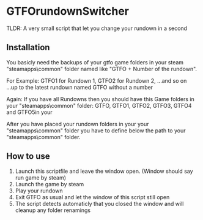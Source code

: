 # GTFOrundownSwitcher
TLDR: A very small script that let you change your rundown in a second

## Installation
You basicly need the backups of your gtfo game folders in your steam
"steamapps\common" folder named like "GTFO + Number of the rundown". 

For Example: GTFO1 for Rundown 1, GTFO2 for Rundown 2, ...and so on
             ...up to the latest rundown named GTFO without a number

Again: If you have all Rundowns then you should have this Game folders
in your "steamapps\common" folder: GTFO, GTFO1, GTFO2, GTFO3, GTFO4 and GTFO5in your

After you have placed your rundown folders in your your "steamapps\common" folder
you have to define below the path to your "steamapps\common" folder.

## How to use  
1. Launch this scriptfile and leave the window open. 
   (Window should say run game by steam)
2. Launch the game by steam
3. Play your rundown
4. Exit GTFO as usual and let the window of this script still open
5. The script detects automaticly that you closed the window and will 
   cleanup any folder renamings
